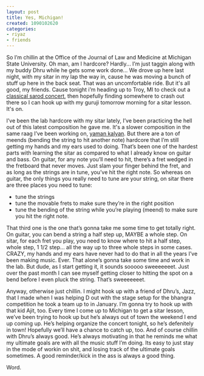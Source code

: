 ```yaml
---
layout: post
title: Yes, Michigan!
created: 1090102620
categories:
- riyaz
- friends
---
```

So I’m chillin at the Office of the Journal of Law and Medicine at Michigan State University. Oh man, am I hardcore? Hardly... I’m just taggin along with my buddy Dhru while he gets some work done... We drove up here last night, with my sitar in my lap the way in, cause he was moving a bunch of stuff up here in the back seat. That was an uncomfortable ride. But it's all good, my friends. Cause tonight i’m heading up to Troy, MI to check out a [classical sarod concert](http://groups.google.com/groups?hl=en&lr=&ie=UTF-8&frame=right&th=690415855f0c8710&seekm=7310653a.0407140608.7e30d9fb%40posting.google.com), then hopefully finding somewhere to crash out there so I can hook up with my guruji tomorrow morning for a sitar lesson. It's on.

I’ve been the lab hardcore with my sitar lately, I’ve been practicing the hell out of this latest composition he gave me. It's a slower composition in the same raag I’ve been working on, [yaman kalyan](http://www.geocities.com/SoHo/Suite/4564/). But there are a ton of meends (bending the string to hit another note) hardcore that I’m still getting my hands and my ears used to doing. That’s been one of the hardest parts with learning the sitar as compared to what I already know on guitar and bass. On guitar, for any note you’ll need to hit, there’s a fret wedged in the fretboard that never moves. Just slam your finger behind the fret, and as long as the strings are in tune, you’ve hit the right note. So whereas on guitar, the only things you really need to tune are your string, on sitar there are three places you need to tune:

* tune the strings 
* tune the movable frets to make sure they’re in the right position 
* tune the bending of the string while you’re playing (meend) to make sure you hit the right note.

That third one is the one that’s gonna take me some time to get totally right. On guitar, you can bend a string a half step up, MAYBE a whole step. On sitar, for each fret you play, you need to know where to hit a half step, whole step, 1 1/2 step... all the way up to three whole steps in some cases. CRAZY, my hands and my ears have never had to do that in all the years I’ve been making music. Ever. That alone’s gonna take some time and work in the lab. But dude, as I start getting it, it sounds sooooo sweeeeeeet. Just over the past month I can see myself getting closer to hitting the spot on a bend before I even pluck the string. That’s sweeeeeeet.

Anyway, otherwise just chillin. I might hook up with a friend of Dhru’s, Jazz, that I made when I was helping D out with the stage setup for the bhangra competition he took a team up to in January. I’m gonna try to hook up with that kid Ajit, too. Every time I come up to Michigan to get a sitar lesson, we’ve been trying to hook up but he’s always out of town the weekend I end up coming up. He’s helping organize the concert tonight, so he’s defenitely in town! Hopefully we’ll have a chance to catch up, too. And of course chillin with Dhru’s always good. He’s always motivating in that he reminds me what my ultimate goals are with all the music stuff I’m doing. Its easy to just stay in the mode of workin on shit, and losing track of the ultimate goals sometimes. A good reminder/kick in the ass is always a good thing.

Word. 
